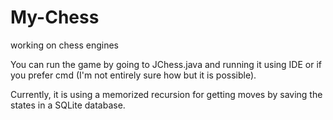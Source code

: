 # My-Chess
working on chess engines

You can run the game by going to JChess.java and running it using IDE or if you prefer cmd (I'm not entirely sure how but it is possible).

Currently, it is using a memorized recursion for getting moves by saving the states in a SQLite database.
